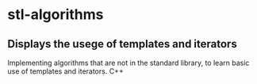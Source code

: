# stl-algorithms
## Displays the usege of templates and iterators
Implementing algorithms that are not in the standard library, to learn basic use of templates and iterators.
C++
